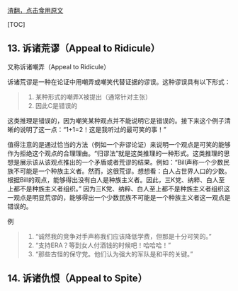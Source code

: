 [渣翻，点击食用原文](http://www.nizkor.org/features/fallacies/)

[TOC]

## 13. 诉诸荒谬（Appeal to Ridicule）

又称诉诸嘲弄（Appeal to Ridicule）

诉诸荒谬是一种在论证中用嘲弄或嘲笑代替证据的谬误。这种谬误具有以下形式：
> 1. 某种形式的嘲弄X被提出（通常针对主张）
> 2. 因此C是错误的

这类推理是错误的，因为嘲笑某种观点并不能说明它是错误的。接下来这个例子清晰的说明了这一点：“1+1=2！这是我听过的最可笑的事！”

值得注意的是通过恰当的方法（例如一个非谬论证）来说明一个观点是可笑的能够作为拒绝这个观点的合理理由。“归谬法”就是这类推理的一种形式。这类推理的思想是展示该从该观点推出的一个矛盾或者荒谬的结果。例如：“Bill声称一个少数民族不可能是一个种族主义者。然而，这很荒谬。想想看：白人占世界人口的少数。根据Bill的观点，能够得出没有白人是种族主义者。因此，三K党、纳粹、白人至上都不是种族主义者组织。”
因为三K党、纳粹、白人至上都不是种族主义者组织这一观点是明显荒谬的，能够得出一个少数民族不可能是一个种族主义者这一观点是错误的。

例
> 1. “诚然我的竞争对手声称我们应该降低学费，但那是十分可笑的。”
> 2. “支持ERA？等到女人付酒钱的时候吧！哈哈哈！”
> 3. “那些古怪的保守党。他们认为强大的军队是和平的关键。”

## 14. 诉诸仇恨（Appeal to Spite）
